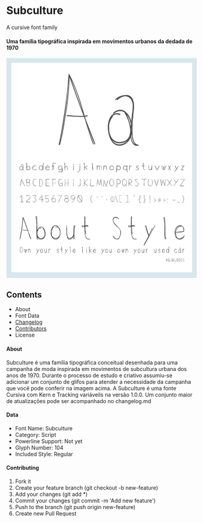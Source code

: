 # Subculture

A cursive font family

#### Uma família tipográfica inspirada em movimentos urbanos da dedada de 1970

![subculture font](/font/subcultuer_font_sample.png)

## Contents
+ About
+ Font Data
+ [Changelog](CHANGELOG.md)
+ [Contributors](CONTRIBUTORS.md)
+ License

#### About
Subculture é uma família tipográfica conceitual desenhada para uma campanha de moda inspirada em movimentos de subcultura urbana dos anos de 1970. Durante o processo de estudo e criativo assumiu-se adicionar um conjunto de glifos para atender a necessidade da campanha que você pode conferir na imagem acima. A Subculture é uma fonte Cursiva com Kern e Tracking variáveils na versão 1.0.0. Um conjunto maior de 
atualizações pode ser acompanhado no changelog.md

#### Data
+ Font Name: Subculture
+ Category: Script
+ Powerline Support: Not yet
+ Glyph Number: 104
+ Included Style: Regular


#### Contributing
1. Fork it
2. Create your feature branch (git checkout -b new-feature)
3. Add your changes (git add *)
4. Commit your changes (git commit -m 'Add new feature')
5. Push to the branch (git push origin new-feature)
6. Create new Pull Request
